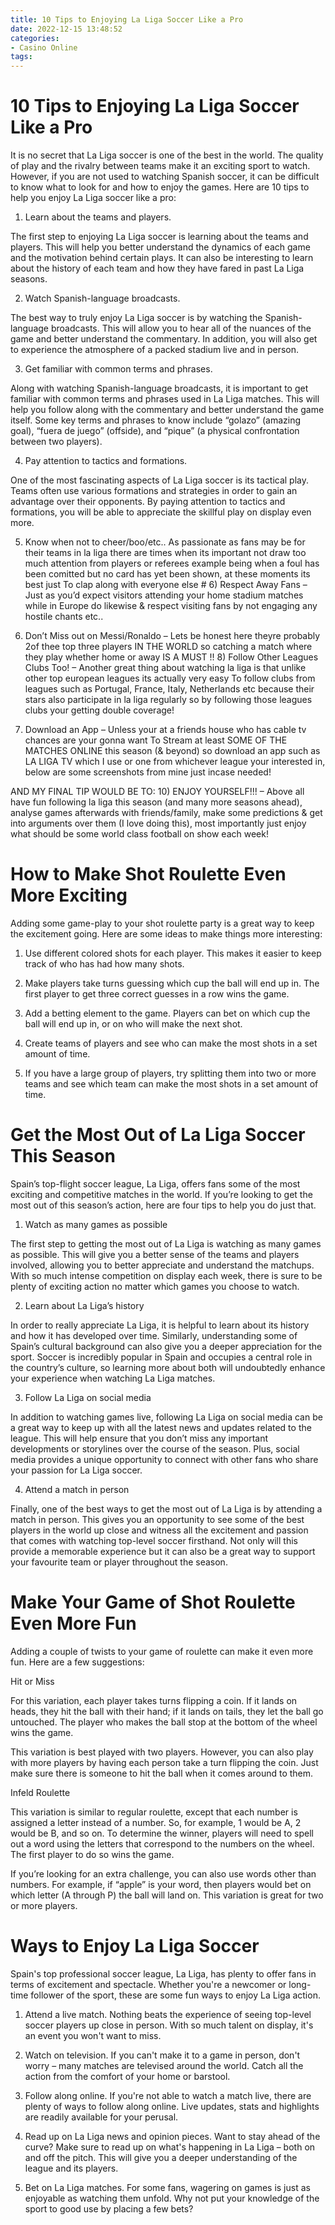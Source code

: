 ```yaml
---
title: 10 Tips to Enjoying La Liga Soccer Like a Pro
date: 2022-12-15 13:48:52
categories:
- Casino Online
tags:
---
```



#  10 Tips to Enjoying La Liga Soccer Like a Pro

It is no secret that La Liga soccer is one of the best in the world. The quality of play and the rivalry between teams make it an exciting sport to watch. However, if you are not used to watching Spanish soccer, it can be difficult to know what to look for and how to enjoy the games. Here are 10 tips to help you enjoy La Liga soccer like a pro:

1. Learn about the teams and players.

The first step to enjoying La Liga soccer is learning about the teams and players. This will help you better understand the dynamics of each game and the motivation behind certain plays. It can also be interesting to learn about the history of each team and how they have fared in past La Liga seasons.

2. Watch Spanish-language broadcasts.

The best way to truly enjoy La Liga soccer is by watching the Spanish-language broadcasts. This will allow you to hear all of the nuances of the game and better understand the commentary. In addition, you will also get to experience the atmosphere of a packed stadium live and in person.

3. Get familiar with common terms and phrases.

Along with watching Spanish-language broadcasts, it is important to get familiar with common terms and phrases used in La Liga matches. This will help you follow along with the commentary and better understand the game itself. Some key terms and phrases to know include “golazo” (amazing goal), “fuera de juego” (offside), and “pique” (a physical confrontation between two players).

4. Pay attention to tactics and formations.

One of the most fascinating aspects of La Liga soccer is its tactical play. Teams often use various formations and strategies in order to gain an advantage over their opponents. By paying attention to tactics and formations, you will be able to appreciate the skillful play on display even more.


5) Know when not to cheer/boo/etc.. As passionate as fans may be for their teams in la liga there are times when its important not draw too much attention from players or referees example being when a foul has been comitted but no card has yet been shown, at these moments its best just To clap along with everyone else #  6) Respect Away Fans – Just as you’d expect visitors attending your home stadium matches while in Europe do likewise & respect visiting fans by not engaging any hostile chants etc..

7) Don’t Miss out on Messi/Ronaldo – Lets be honest here theyre probably 2of thee top three players IN THE WORLD so catching a match where they play whether home or away IS A MUST !! 8) Follow Other Leagues Clubs Too! – Another great thing about watching la liga is that unlike other top european leagues its actually very easy To follow clubs from leagues such as Portugal, France, Italy, Netherlands etc because their stars also participate in la liga regularly so by following those leagues clubs your getting double coverage!

9) Download an App – Unless your at a friends house who has cable tv chances are your gonna want To Stream at least SOME OF THE MATCHES ONLINE this season (& beyond) so download an app such as LA LIGA TV which I use or one from whichever league your interested in, below are some screenshots from mine just incase needed!

AND MY FINAL TIP WOULD BE TO: 10) ENJOY YOURSELF!!! – Above all have fun following la liga this season (and many more seasons ahead), analyse games afterwards with friends/family, make some predictions & get into arguments over them (I love doing this), most importantly just enjoy what should be some world class football on show each week!

#  How to Make Shot Roulette Even More Exciting

Adding some game-play to your shot roulette party is a great way to keep the excitement going. Here are some ideas to make things more interesting:

1. Use different colored shots for each player. This makes it easier to keep track of who has had how many shots.

2. Make players take turns guessing which cup the ball will end up in. The first player to get three correct guesses in a row wins the game.

3. Add a betting element to the game. Players can bet on which cup the ball will end up in, or on who will make the next shot.

4. Create teams of players and see who can make the most shots in a set amount of time.

5. If you have a large group of players, try splitting them into two or more teams and see which team can make the most shots in a set amount of time.

#  Get the Most Out of La Liga Soccer This Season

Spain’s top-flight soccer league, La Liga, offers fans some of the most exciting and competitive matches in the world. If you’re looking to get the most out of this season’s action, here are four tips to help you do just that.

1. Watch as many games as possible

The first step to getting the most out of La Liga is watching as many games as possible. This will give you a better sense of the teams and players involved, allowing you to better appreciate and understand the matchups. With so much intense competition on display each week, there is sure to be plenty of exciting action no matter which games you choose to watch.

2. Learn about La Liga’s history

In order to really appreciate La Liga, it is helpful to learn about its history and how it has developed over time. Similarly, understanding some of Spain’s cultural background can also give you a deeper appreciation for the sport. Soccer is incredibly popular in Spain and occupies a central role in the country’s culture, so learning more about both will undoubtedly enhance your experience when watching La Liga matches.

3. Follow La Liga on social media

In addition to watching games live, following La Liga on social media can be a great way to keep up with all the latest news and updates related to the league. This will help ensure that you don’t miss any important developments or storylines over the course of the season. Plus, social media provides a unique opportunity to connect with other fans who share your passion for La Liga soccer.

4. Attend a match in person

Finally, one of the best ways to get the most out of La Liga is by attending a match in person. This gives you an opportunity to see some of the best players in the world up close and witness all the excitement and passion that comes with watching top-level soccer firsthand. Not only will this provide a memorable experience but it can also be a great way to support your favourite team or player throughout the season.

#  Make Your Game of Shot Roulette Even More Fun 

Adding a couple of twists to your game of roulette can make it even more fun. Here are a few suggestions:

Hit or Miss

For this variation, each player takes turns flipping a coin. If it lands on heads, they hit the ball with their hand; if it lands on tails, they let the ball go untouched. The player who makes the ball stop at the bottom of the wheel wins the game.

This variation is best played with two players. However, you can also play with more players by having each person take a turn flipping the coin. Just make sure there is someone to hit the ball when it comes around to them.

Infeld Roulette

This variation is similar to regular roulette, except that each number is assigned a letter instead of a number. So, for example, 1 would be A, 2 would be B, and so on. To determine the winner, players will need to spell out a word using the letters that correspond to the numbers on the wheel. The first player to do so wins the game.

If you’re looking for an extra challenge, you can also use words other than numbers. For example, if “apple” is your word, then players would bet on which letter (A through P) the ball will land on. This variation is great for two or more players.

#  Ways to Enjoy La Liga Soccer

Spain's top professional soccer league, La Liga, has plenty to offer fans in terms of excitement and spectacle. Whether you're a newcomer or long-time follower of the sport, these are some fun ways to enjoy La Liga action.

1. Attend a live match. Nothing beats the experience of seeing top-level soccer players up close in person. With so much talent on display, it's an event you won't want to miss.

2. Watch on television. If you can't make it to a game in person, don't worry – many matches are televised around the world. Catch all the action from the comfort of your home or barstool.

3. Follow along online. If you're not able to watch a match live, there are plenty of ways to follow along online. Live updates, stats and highlights are readily available for your perusal.

4. Read up on La Liga news and opinion pieces. Want to stay ahead of the curve? Make sure to read up on what's happening in La Liga – both on and off the pitch. This will give you a deeper understanding of the league and its players.

5. Bet on La Liga matches. For some fans, wagering on games is just as enjoyable as watching them unfold. Why not put your knowledge of the sport to good use by placing a few bets?
